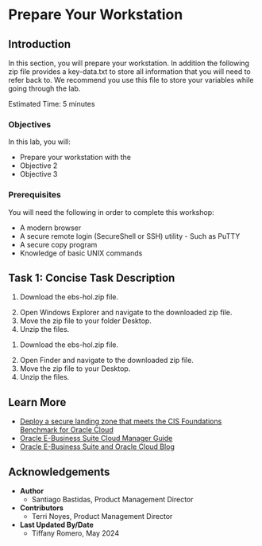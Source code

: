 # Prepare Your Workstation

## Introduction

In this section, you will prepare your workstation. In addition the following zip file provides a key-data.txt to store all information that you will need to refer back to. We recommend you use this file to store your variables while going through the lab.

Estimated Time: 5 minutes

### Objectives

In this lab, you will:
* Prepare your workstation with the 
* Objective 2
* Objective 3

### Prerequisites

You will need the following in order to complete this workshop:
* A modern browser
* A secure remote login (SecureShell or SSH) utility - Such as PuTTY
* A secure copy program
* Knowledge of basic UNIX commands


## Task 1: Concise Task Description
<if type="Windows">

1. Download the ebs-hol.zip file.
<!-- Use new link -->
2. Open Windows Explorer and navigate to the downloaded zip file.
3. Move the zip file to your folder Desktop.
4. Unzip the files.

</if>

<if type="Mac">

1. Download the ebs-hol.zip file.
<!-- Use new link -->
2. Open Finder and navigate to the downloaded zip file.
3. Move the zip file to your Desktop.
4. Unzip the files.

</if>

## Learn More

* [Deploy a secure landing zone that meets the CIS Foundations Benchmark for Oracle Cloud](https://docs.oracle.com/en/solutions/cis-oci-benchmark/index.html#GUID-89CA48AA-73E1-4992-A43F-CA5FA5CE21CD)
* [Oracle E-Business Suite Cloud Manager Guide](https://docs.oracle.com/cd/E26401_01/doc.122/f35809/toc.htm)
* [Oracle E-Business Suite and Oracle Cloud Blog](https://blogs.oracle.com/ebsandoraclecloud/)

## Acknowledgements
* **Author** 
  - Santiago Bastidas, Product Management Director
* **Contributors** 
  -  Terri Noyes, Product Management Director
* **Last Updated By/Date** 
  - Tiffany Romero, May 2024
